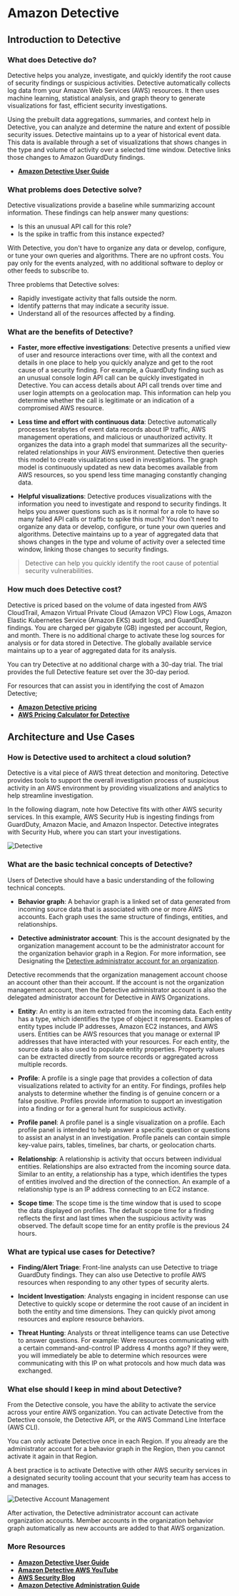 # Amazon Detective

## Introduction to Detective

### What does Detective do?

Detective helps you analyze, investigate, and quickly identify the root cause of security findings or suspicious activities. Detective automatically collects log data from your Amazon Web Services (AWS) resources. It then uses machine learning, statistical analysis, and graph theory to generate visualizations for fast, efficient security investigations.

Using the prebuilt data aggregations, summaries, and context help in Detective, you can analyze and determine the nature and extent of possible security issues. Detective maintains up to a year of historical event data. This data is available through a set of visualizations that shows changes in the type and volume of activity over a selected time window. Detective links those changes to Amazon GuardDuty findings.

- [**Amazon Detective User Guide**](https://docs.aws.amazon.com/detective/latest/userguide/detective-investigation-about.html)

### What problems does Detective solve?

Detective visualizations provide a baseline while summarizing account information. These findings can help answer many questions:

- Is this an unusual API call for this role?
- Is the spike in traffic from this instance expected?

With Detective, you don't have to organize any data or develop, configure, or tune your own queries and algorithms. There are no upfront costs. You pay only for the events analyzed, with no additional software to deploy or other feeds to subscribe to.

Three problems that Detective solves:
- Rapidly investigate activity that falls outside the norm.
- Identify patterns that may indicate a security issue.
- Understand all of the resources affected by a finding.

### What are the benefits of Detective?
- **Faster, more effective investigations**: Detective presents a unified view of user and resource interactions over time, with all the context and details in one place to help you quickly analyze and get to the root cause of a security finding. For example, a GuardDuty finding such as an unusual console login API call can be quickly investigated in Detective. You can access details about API call trends over time and user login attempts on a geolocation map. This information can help you determine whether the call is legitimate or an indication of a compromised AWS resource.

- **Less time and effort with continuous data**: Detective automatically processes terabytes of event data records about IP traffic, AWS management operations, and malicious or unauthorized activity. It organizes the data into a graph model that summarizes all the security-related relationships in your AWS environment. Detective then queries this model to create visualizations used in investigations. The graph model is continuously updated as new data becomes available from AWS resources, so you spend less time managing constantly changing data.

- **Helpful visualizations**: Detective produces visualizations with the information you need to investigate and respond to security findings. It helps you answer questions such as is it normal for a role to have so many failed API calls or traffic to spike this much? You don't need to organize any data or develop, configure, or tune your own queries and algorithms. Detective maintains up to a year of aggregated data that shows changes in the type and volume of activity over a selected time window, linking those changes to security findings.

> Detective can help you quickly identify the root cause of potential security vulnerabilities.

### How much does Detective cost?

Detective is priced based on the volume of data ingested from AWS CloudTrail, Amazon Virtual Private Cloud (Amazon VPC) Flow Logs, Amazon Elastic Kubernetes Service (Amazon EKS) audit logs, and GuardDuty findings. You are charged per gigabyte (GB) ingested per account, Region, and month. There is no additional charge to activate these log sources for analysis or for data stored in Detective. The globally available service maintains up to a year of aggregated data for its analysis.

You can try Detective at no additional charge with a 30-day trial. The trial provides the full Detective feature set over the 30-day period.

For resources that can assist you in identifying the cost of Amazon Detective;
- [**Amazon Detective pricing**](https://aws.amazon.com/detective/pricing/)
- [**AWS Pricing Calculator for Detective**](https://calculator.aws/#/createCalculator/detective)

## Architecture and Use Cases

### How is Detective used to architect a cloud solution?

Detective is a vital piece of AWS threat detection and monitoring. Detective provides tools to support the overall investigation process of suspicious activity in an AWS environment by providing visualizations and analytics to help streamline investigation.

In the following diagram, note how Detective fits with other AWS security services. In this example, AWS Security Hub is ingesting findings from GuardDuty, Amazon Macie, and Amazon Inspector. Detective integrates with Security Hub, where you can start your investigations.

![Detective](images/aws_detective.png)

### What are the basic technical concepts of Detective?

Users of Detective should have a basic understanding of the following technical concepts.

- **Behavior graph**: A behavior graph is a linked set of data generated from incoming source data that is associated with one or more AWS accounts. Each graph uses the same structure of findings, entities, and relationships.

- **Detective administrator account**: This is the account designated by the organization management account to be the administrator account for the organization behavior graph in a Region. For more information, see Designating the [Detective administrator account for an organization](https://docs.aws.amazon.com/detective/latest/adminguide/accounts-designate-admin.html).

Detective recommends that the organization management account choose an account other than their account. If the account is not the organization management account, then the Detective administrator account is also the delegated administrator account for Detective in AWS Organizations.

- **Entity**: An entity is an item extracted from the incoming data. Each entity has a type, which identifies the type of object it represents. Examples of entity types include IP addresses, Amazon EC2 instances, and AWS users. Entities can be AWS resources that you manage or external IP addresses that have interacted with your resources. For each entity, the source data is also used to populate entity properties. Property values can be extracted directly from source records or aggregated across multiple records.

- **Profile**: A profile is a single page that provides a collection of data visualizations related to activity for an entity. For findings, profiles help analysts to determine whether the finding is of genuine concern or a false positive. Profiles provide information to support an investigation into a finding or for a general hunt for suspicious activity.

- **Profile panel**: A profile panel is a single visualization on a profile. Each profile panel is intended to help answer a specific question or questions to assist an analyst in an investigation. Profile panels can contain simple key-value pairs, tables, timelines, bar charts, or geolocation charts.

- **Relationship**: A relationship is activity that occurs between individual entities. Relationships are also extracted from the incoming source data. Similar to an entity, a relationship has a type, which identifies the types of entities involved and the direction of the connection. An example of a relationship type is an IP address connecting to an EC2 instance.

- **Scope time**: The scope time is the time window that is used to scope the data displayed on profiles. The default scope time for a finding reflects the first and last times when the suspicious activity was observed. The default scope time for an entity profile is the previous 24 hours.

### What are typical use cases for Detective?

- **Finding/Alert Triage**: Front-line analysts can use Detective to triage GuardDuty findings. They can also use Detective to profile AWS resources when responding to any other types of security alerts.

- **Incident Investigation**: Analysts engaging in incident response can use Detective to quickly scope or determine the root cause of an incident in both the entity and time dimensions. They can quickly pivot among resources and explore resource behaviors.

- **Threat Hunting**: Analysts or threat intelligence teams can use Detective to answer questions. For example: Were resources communicating with a certain command-and-control IP address 4 months ago? If they were, you will immediately be able to determine which resources were communicating with this IP on what protocols and how much data was exchanged.

### What else should I keep in mind about Detective?

From the Detective console, you have the ability to activate the service across your entire AWS organization. You can activate Detective from the Detective console, the Detective API, or the AWS Command Line Interface (AWS CLI).

You can only activate Detective once in each Region. If you already are the administrator account for a behavior graph in the Region, then you cannot activate it again in that Region.

A best practice is to activate Detective with other AWS security services in a designated security tooling account that your security team has access to and manages.

![Detective Account Management](images/detect_acc_mgmt.jpg)

After activation, the Detective administrator account can activate organization accounts. Member accounts in the organization behavior graph automatically as new accounts are added to that AWS organization.

### More Resources

- [**Amazon Detective User Guide**](https://docs.aws.amazon.com/detective/latest/userguide/detective-investigation-about.html)
- [**Amazon Detective AWS YouTube**](https://www.youtube.com/c/amazonwebservices/search?query=amazon%20detective)
- [**AWS Security Blog**](https://aws.amazon.com/blogs/security/category/security-identity-compliance/amazon-detective/)
- [**Amazon Detective Administration Guide**](https://docs.aws.amazon.com/detective/latest/adminguide/what-is-detective.html)
